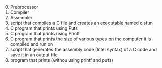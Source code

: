 0. Preprocessor
1. Compiler
2. Assembler
3. script that compiles a C file and creates an executable named cisfun
4. C program that prints using Puts
5. C program that prints using Printf
6. C program that prints the size of various types on the computer it is compiled and run on
7. script that generates the assembly code (Intel syntax) of a C code and save it in an output file
8.  program that prints (withou using printf and puts)
